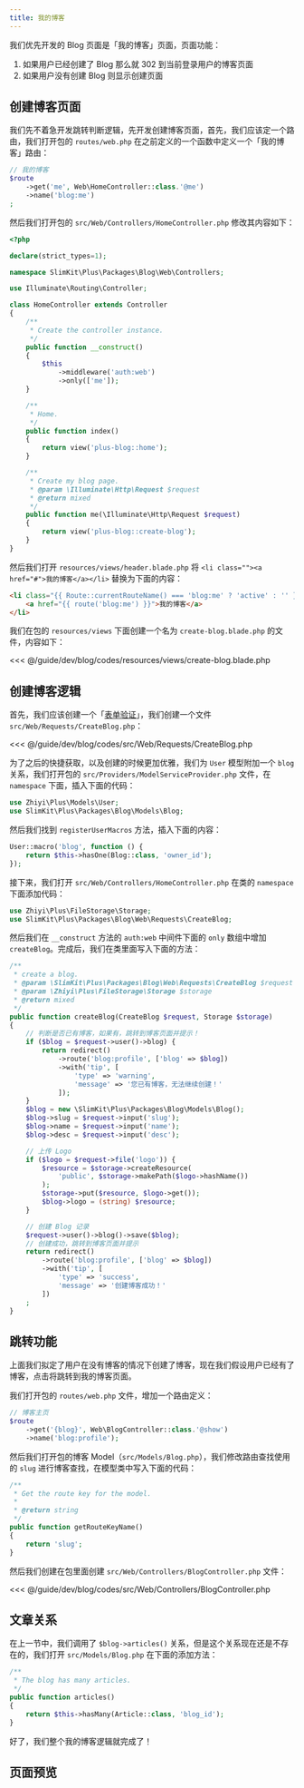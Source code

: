 ```yaml
---
title: 我的博客
---
```


我们优先开发的 Blog 页面是「我的博客」页面，页面功能：

1. 如果用户已经创建了 Blog 那么就 302 到当前登录用户的博客页面
2. 如果用户没有创建 Blog 则显示创建页面

## 创建博客页面

我们先不着急开发跳转判断逻辑，先开发创建博客页面，首先，我们应该定一个路由，我们打开包的 `routes/web.php` 在之前定义的一个函数中定义一个「我的博客」路由：

```php
// 我的博客
$route
    ->get('me', Web\HomeController::class.'@me')
    ->name('blog:me')
;
```

然后我们打开包的 `src/Web/Controllers/HomeController.php` 修改其内容如下：

```php
<?php

declare(strict_types=1);

namespace SlimKit\Plus\Packages\Blog\Web\Controllers;

use Illuminate\Routing\Controller;

class HomeController extends Controller
{
    /**
     * Create the controller instance.
     */
    public function __construct()
    {
        $this
            ->middleware('auth:web')
            ->only(['me']);
    }

    /**
     * Home.
     */
    public function index()
    {
        return view('plus-blog::home');
    }

    /**
     * Create my blog page.
     * @param \Illuminate\Http\Request $request
     * @return mixed
     */
    public function me(\Illuminate\Http\Request $request)
    {
        return view('plus-blog::create-blog');
    }
}
```

然后我们打开 `resources/views/header.blade.php` 将 `<li class=""><a href="#">我的博客</a></li>` 替换为下面的内容：

```html
<li class="{{ Route::currentRouteName() === 'blog:me' ? 'active' : '' }}">
    <a href="{{ route('blog:me') }}">我的博客</a>
</li>
```

我们在包的 `resources/views` 下面创建一个名为 `create-blog.blade.php` 的文件，内容如下：

<<< @/guide/dev/blog/codes/resources/views/create-blog.blade.php

## 创建博客逻辑

首先，我们应该创建一个「[表单验证](https://laravel-china.org/docs/laravel/5.7/validation/2262)」，我们创建一个文件 `src/Web/Requests/CreateBlog.php`：

<<< @/guide/dev/blog/codes/src/Web/Requests/CreateBlog.php

为了之后的快捷获取，以及创建的时候更加优雅，我们为 `User` 模型附加一个 `blog` 关系，我们打开包的 `src/Providers/ModelServiceProvider.php` 文件，在 `namespace` 下面，插入下面的代码：

```php
use Zhiyi\Plus\Models\User;
use SlimKit\Plus\Packages\Blog\Models\Blog;
```

然后我们找到 `registerUserMacros` 方法，插入下面的内容：

```php
User::macro('blog', function () {
    return $this->hasOne(Blog::class, 'owner_id');
});
```

接下来，我们打开 `src/Web/Controllers/HomeController.php` 在类的 `namespace` 下面添加代码：

```php
use Zhiyi\Plus\FileStorage\Storage;
use SlimKit\Plus\Packages\Blog\Web\Requests\CreateBlog;
```

然后我们在 `__construct` 方法的 `auth:web` 中间件下面的 `only` 数组中增加 `createBlog`。完成后，我们在类里面写入下面的方法：

```php
/**
 * create a blog.
 * @param \SlimKit\Plus\Packages\Blog\Web\Requests\CreateBlog $request
 * @param \Zhiyi\Plus\FileStorage\Storage $storage
 * @return mixed
 */
public function createBlog(CreateBlog $request, Storage $storage)
{
    // 判断是否已有博客，如果有，跳转到博客页面并提示！
    if ($blog = $request->user()->blog) {
        return redirect()
            ->route('blog:profile', ['blog' => $blog])
            ->with('tip', [
                'type' => 'warning',
                'message' => '您已有博客，无法继续创建！'
            ]);
    }
    $blog = new \SlimKit\Plus\Packages\Blog\Models\Blog();
    $blog->slug = $request->input('slug');
    $blog->name = $request->input('name');
    $blog->desc = $request->input('desc');

    // 上传 Logo
    if ($logo = $request->file('logo')) {
        $resource = $storage->createResource(
            'public', $storage->makePath($logo->hashName())
        );
        $storage->put($resource, $logo->get());
        $blog->logo = (string) $resource;
    }

    // 创建 Blog 记录
    $request->user()->blog()->save($blog);
    // 创建成功，跳转到博客页面并提示
    return redirect()
        ->route('blog:profile', ['blog' => $blog])
        ->with('tip', [
            'type' => 'success',
            'message' => '创建博客成功！'
        ])
    ;
}
```

## 跳转功能

上面我们拟定了用户在没有博客的情况下创建了博客，现在我们假设用户已经有了博客，点击将跳转到我的博客页面。

我们打开包的 `routes/web.php` 文件，增加一个路由定义：

```php
// 博客主页
$route
    ->get('{blog}', Web\BlogController::class.'@show')
    ->name('blog:profile');
```

然后我们打开包的博客 Model（`src/Models/Blog.php`），我们修改路由查找使用的 `slug` 进行博客查找，在模型类中写入下面的代码：

```php
/**
 * Get the route key for the model.
 *
 * @return string
 */
public function getRouteKeyName()
{
    return 'slug';
}
```

然后我们创建在包里面创建 `src/Web/Controllers/BlogController.php` 文件：

<<< @/guide/dev/blog/codes/src/Web/Controllers/BlogController.php

## 文章关系

在上一节中，我们调用了 `$blog->articles()` 关系，但是这个关系现在还是不存在的，我们打开 `src/Models/Blog.php` 在下面的添加方法：

```php
/**
 * The blog has many articles.
 */
public function articles()
{
    return $this->hasMany(Article::class, 'blog_id');
}
```

好了，我们整个我的博客逻辑就完成了！

## 页面预览

<img :src="$withBase('/assets/img/guide/dev/blog/view-create-blog-page.png')" />

